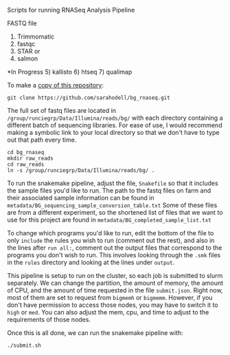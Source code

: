 Scripts for running RNASeq Analysis Pipeline

FASTQ file
1) Trimmomatic
2) fastqc
3) STAR or
4) salmon

*In Progress
5) kallisto
6) htseq
7) qualimap

To make a [copy of this repository](https://docs.github.com/en/repositories/creating-and-managing-repositories/cloning-a-repository):

```console
git clone https://github.com/sarahodell/bg_rnaseq.git
```

The full set of fastq files are located in `/group/runciegrp/Data/Illumina/reads/bg/` with each directory containing a different batch of sequencing libraries.
For ease of use, I would recommend making a symbolic link to your local directory so that we don't have to type out that path every time.

```console
cd bg_rnaseq
mkdir raw_reads
cd raw_reads
ln -s /group/runciegrp/Data/Illumina/reads/bg/ .
```

To run the snakemake pipeline, adjust the file, `Snakefile` so that it includes the sample files you'd like to run.
The path to the fastq files on farm and their associated sample information can be found in ` metadata/BG_sequencing_sample_conversion_table.txt`
Some of these files are from a different experiment, so the shortened list of files that we want to use for this project are found in `metadata/BG_completed_sample_list.txt`

To change which programs you'd like to run, edit the bottom of the file to only `include` the rules you wish to run (comment out the rest), and also in the lines after `run all:`,
comment out the output files that correspond to the programs you don't wish to run.
This involves looking through the `.smk` files in the `rules` directory and looking at the lines under `output`.

This pipeline is setup to run on the cluster, so each job is submitted to slurm separately.
We can change the partition, the amount of memory, the amount of CPU, and the amount of time requested in the file `submit.json`.
Right now, most of them are set to request from `bigmemh` or `bigmemm`.
However, if you don't have permission to access those nodes, you may have to switch it to `high` or `med`. You can also adjust the mem, cpu, and time to adjust to the requirements of those nodes.

Once this is all done, we can run the snakemake pipeline with:
```console
./submit.sh
```
